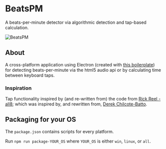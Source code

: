 # BeatsPM
A beats-per-minute detector via algorithmic detection and tap-based calculation.

![BeatsPM](screenshot.jpg?raw=true)

## About
A cross-platform application using Electron (created with [this boilerplate](https://github.com/chentsulin/electron-react-boilerplate#readme)) for detecting beats-per-minute via the html5 audio api or by calculating time between keyboard taps.

### Inspiration
Tap functionality inspired by (and re-written from) the code from [Rick Reel - all8](http://www.all8.com/tools/bpm.htm); which was inspired by, and rewritten from, [Derek Chilcote-Batto](http://www.mixed.net).

## Packaging for your OS
The `package.json` contains scripts for every platform. 

Run `npm run package-YOUR_OS` where `YOUR_OS` is either `win`, `linux`, or `all`.